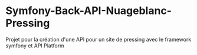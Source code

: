 # Symfony-Back-API-Nuageblanc-Pressing
Projet pour la création d'une API pour un site de pressing avec le framework symfony et API Platform
